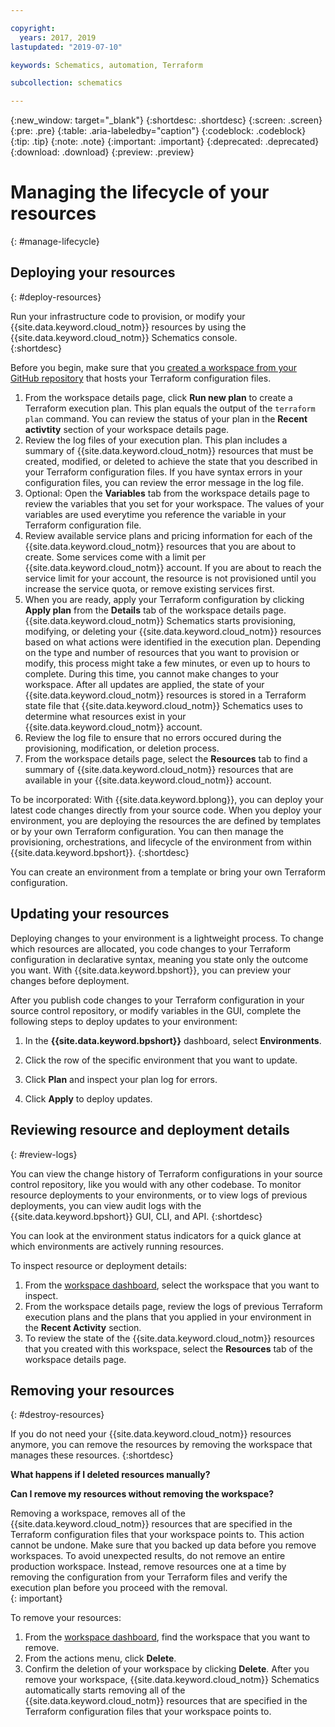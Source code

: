 ```yaml
---

copyright:
  years: 2017, 2019
lastupdated: "2019-07-10"

keywords: Schematics, automation, Terraform

subcollection: schematics

---
```

{:new_window: target="_blank"}
{:shortdesc: .shortdesc}
{:screen: .screen}
{:pre: .pre}
{:table: .aria-labeledby="caption"}
{:codeblock: .codeblock}
{:tip: .tip}
{:note: .note}
{:important: .important}
{:deprecated: .deprecated}
{:download: .download}
{:preview: .preview}

# Managing the lifecycle of your resources
{: #manage-lifecycle}

## Deploying your resources
{: #deploy-resources}

Run your infrastructure code to provision, or modify your {{site.data.keyword.cloud_notm}} resources by using the {{site.data.keyword.cloud_notm}} Schematics console.  
{:shortdesc}

Before you begin, make sure that you [created a workspace from your GitHub repository](/docs/schematics?topic=schematics-workspace-setup#create-workspace) that hosts your Terraform configuration files. 

1. From the workspace details page, click **Run new plan** to create a Terraform execution plan. This plan equals the output of the `terraform plan` command. You can review the status of your plan in the **Recent activtity** section of your workspace details page.
2. Review the log files of your execution plan. This plan includes a summary of {{site.data.keyword.cloud_notm}} resources that must be created, modified, or deleted to achieve the state that you described in your Terraform configuration files. If you have syntax errors in your configuration files, you can review the error message in the log file. 
3. Optional: Open the **Variables** tab from the workspace details page to review the variables that you set for your workspace. The values of your variables are used everytime you reference the variable in your Terraform configuration file. 
4. Review available service plans and pricing information for each of the {{site.data.keyword.cloud_notm}} resources that you are about to create. Some services come with a limit per {{site.data.keyword.cloud_notm}} account. If you are about to reach the service limit for your account, the resource is not provisioned until you increase the service quota, or remove existing services first. 
5. When you are ready, apply your Terraform configuration by clicking **Apply plan** from the **Details** tab of the workspace details page. {{site.data.keyword.cloud_notm}} Schematics starts provisioning, modifying, or deleting your {{site.data.keyword.cloud_notm}} resources based on what actions were identified in the execution plan. Depending on the type and number of resources that you want to provision or modify, this process might take a few minutes, or even up to hours to complete. During this time, you cannot make changes to your workspace. After all updates are applied, the state of your {{site.data.keyword.cloud_notm}} resources is stored in a Terraform state file that {{site.data.keyword.cloud_notm}} Schematics uses to determine what resources exist in your {{site.data.keyword.cloud_notm}} account. 
6. Review the log file to ensure that no errors occured during the provisioning, modification, or deletion process. 
7. From the workspace details page, select the **Resources** tab to find a summary of {{site.data.keyword.cloud_notm}} resources that are available in your {{site.data.keyword.cloud_notm}} account.



To be incorporated: 
With {{site.data.keyword.bplong}}, you can deploy your latest code changes directly from your source code. When you deploy your environment, you are deploying the resources the are defined by templates or by your own Terraform configuration. You can then manage the provisioning, orchestrations, and lifecycle of the environment from within {{site.data.keyword.bpshort}}.
{:shortdesc}

You can create an environment from a template or bring your own Terraform configuration.



## Updating your resources

Deploying changes to your environment is a lightweight process. To change which resources are allocated, you code changes to your Terraform configuration in declarative syntax, meaning you state only the outcome you want. With {{site.data.keyword.bpshort}}, you can preview your changes before deployment.


After you publish code changes to your Terraform configuration in your source control repository, or modify variables in the GUI, complete the following steps to deploy updates to your environment:

1. In the **{{site.data.keyword.bpshort}}** dashboard, select **Environments**.

2. Click the row of the specific environment that you want to update.

3. Click **Plan** and inspect your plan log for errors.

4. Click **Apply** to deploy updates.



## Reviewing resource and deployment details
{: #review-logs}

You can view the change history of Terraform configurations in your source control repository, like you would with any other codebase. To monitor resource deployments to your environments, or to view logs of previous deployments, you can view audit logs with the {{site.data.keyword.bpshort}} GUI, CLI, and API.
{:shortdesc}

You can look at the environment status indicators for a quick glance at which environments are actively running resources.

To inspect resource or deployment details:

1. From the [workspace dashboard](https://cloud.ibm.com/schematics/workspaces), select the workspace that you want to inspect.
2. From the workspace details page, review the logs of previous Terraform execution plans and the plans that you applied in your environment in the **Recent Activity** section. 
3. To review the state of the {{site.data.keyword.cloud_notm}} resources that you created with this workspace, select the **Resources** tab of the workspace details page. 
  
## Removing your resources
{: #destroy-resources}

If you do not need your {{site.data.keyword.cloud_notm}} resources anymore, you can remove the resources by removing the workspace that manages these resources. 
{:shortdesc}

**What happens if I deleted resources manually?** </br>

**Can I remove my resources without removing the workspace?** </br>

Removing a workspace, removes all of the {{site.data.keyword.cloud_notm}} resources that are specified in the Terraform configuration files that your workspace points to. This action cannot be undone. Make sure that you backed up data before you remove workspaces. To avoid unexpected results, do not remove an entire production workspace. Instead, remove resources one at a time by removing the configuration from your Terraform files and verify the execution plan before you proceed with the removal.  
{: important}

To remove your resources: 

1. From the [workspace dashboard](https://cloud.ibm.com/schematics/workspaces), find the workspace that you want to remove. 
2. From the actions menu, click **Delete**. 
3. Confirm the deletion of your workspace by clicking **Delete**. After you remove your workspace, {{site.data.keyword.cloud_notm}} Schematics automatically starts removing all of the {{site.data.keyword.cloud_notm}} resources that are specified in the Terraform configuration files that your workspace points to. 

